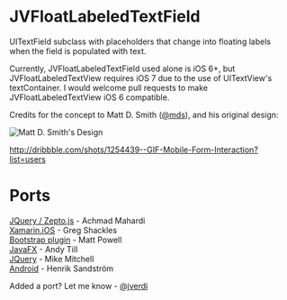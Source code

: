JVFloatLabeledTextField
=======================

UITextField subclass with placeholders that change into floating labels when the field is populated with text.

Currently, JVFloatLabeledTextField used alone is iOS 6+, but JVFloatLabeledTextView requires iOS 7 due to the use of UITextView's textContainer. I would welcome pull requests to make JVFloatLabeledTextView iOS 6 compatible.

Credits for the concept to Matt D. Smith ([@mds](http://www.twitter.com/mds)), and his original design:

![Matt D. Smith's Design](http://dribbble.s3.amazonaws.com/users/6410/screenshots/1254439/form-animation-_gif_.gif)

http://dribbble.com/shots/1254439--GIF-Mobile-Form-Interaction?list=users


Ports
=======================
[JQuery / Zepto.js](https://github.com/maman/JVFloat.js) - Achmad Mahardi  
[Xamarin.iOS](https://github.com/gshackles/JVFloatSharp) - Greg Shackles  
[Bootstrap plugin](https://github.com/fauxparse/bootstrap-floating-labels) - Matt Powell  
[JavaFX](https://github.com/andytill/floaty-field) - Andy Till  
[JQuery](https://github.com/m10l/FloatLabel.js) - Mike Mitchell  
[Android](https://github.com/wrapp/floatlabelededittext) - Henrik Sandström  


Added a port? Let me know - [@jverdi](http://www.twitter.com/jverdi)
